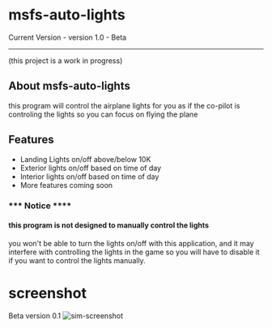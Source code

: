 # msfs-auto-lights

Current Version - version 1.0 - Beta 
<hr>
(this project is a work in progress)

## About msfs-auto-lights 

this program will control the airplane lights for you as if the co-pilot is controling the lights so you can focus on flying the plane

## Features 
- Landing Lights on/off above/below 10K
- Exterior lights on/off based on time of day
- Interior lights on/off based on time of day
- More features coming soon

### *** Notice ****
#### this program is not designed to manually control the lights
you won't be able to turn the lights on/off with this application, and it may interfere with controlling the lights in the game
so you will have to disable it if you want to control the lights manually.


# screenshot
Beta version 0.1 
<img src="https://i.ibb.co/5RW3VWD/sim-screenshot.png" alt="sim-screenshot" border="0">
